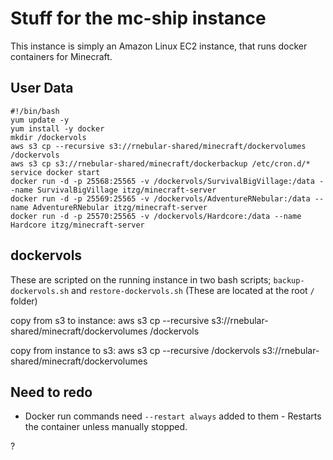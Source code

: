 # Stuff for the mc-ship instance
This instance is simply an Amazon Linux EC2 instance, that runs docker containers for Minecraft.

## User Data
```
#!/bin/bash
yum update -y
yum install -y docker
mkdir /dockervols
aws s3 cp --recursive s3://rnebular-shared/minecraft/dockervolumes /dockervols
aws s3 cp s3://rnebular-shared/minecraft/dockerbackup /etc/cron.d/*
service docker start
docker run -d -p 25568:25565 -v /dockervols/SurvivalBigVillage:/data --name SurvivalBigVillage itzg/minecraft-server
docker run -d -p 25569:25565 -v /dockervols/AdventureRNebular:/data --name AdventureRNebular itzg/minecraft-server
docker run -d -p 25570:25565 -v /dockervols/Hardcore:/data --name Hardcore itzg/minecraft-server
```

## dockervols
These are scripted on the running instance in two bash scripts;
 `backup-dockervols.sh` and `restore-dockervols.sh`
(These are located at the root `/` folder)

copy from s3 to instance:
aws s3 cp --recursive s3://rnebular-shared/minecraft/dockervolumes /dockervols

copy from instance to s3:
aws s3 cp --recursive /dockervols s3://rnebular-shared/minecraft/dockervolumes

## Need to redo
- Docker run commands need `--restart always` added to them - Restarts the container unless manually stopped.

?
